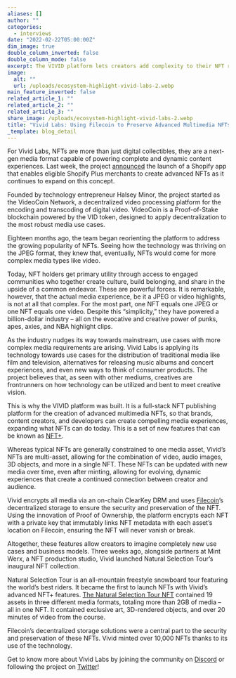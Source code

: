 ```yaml
---
aliases: []
author: ""
categories:
  - interviews
date: "2022-02-22T05:00:00Z"
dim_image: true
double_column_inverted: false
double_column_mode: false
excerpt: The VIVID platform lets creators add complexity to their NFT releases.
image:
  alt: ""
  url: /uploads/ecosystem-highlight-vivid-labs-2.webp
main_feature_inverted: false
related_article_1: ""
related_article_2: ""
related_article_3: ""
share_image: /uploads/ecosystem-highlight-vivid-labs-2.webp
title: "Vivid Labs: Using Filecoin to Preserve Advanced Multimedia NFTs"
_template: blog_detail
---
```


For Vivid Labs, NFTs are more than just digital collectibles, they are a next-gen media format capable of powering complete and dynamic content experiences. Last week, the project [announced](https://medium.com/vivid-labs/introducing-vivid-nft-for-shopify-264542cb2e48) the launch of a Shopify app that enables eligible Shopify Plus merchants to create advanced NFTs as it continues to expand on this concept.

Founded by technology entrepreneur Halsey Minor, the project started as the VideoCoin Network, a decentralized video processing platform for the encoding and transcoding of digital video. VideoCoin is a Proof-of-Stake blockchain powered by the VID token, designed to apply decentralization to the most robust media use cases.

Eighteen months ago, the team began reorienting the platform to address the growing popularity of NFTs. Seeing how the technology was thriving on the JPEG format, they knew that, eventually, NFTs would come for more complex media types like video.

Today, NFT holders get primary utility through access to engaged communities who together create culture, build belonging, and share in the upside of a common endeavor. These are powerful forces. It is remarkable, however, that the actual media experience, be it a JPEG or video highlights, is not at all that complex. For the most part, one NFT equals one JPEG or one NFT equals one video. Despite this “simplicity,” they have powered a billion-dollar industry – all on the evocative and creative power of punks, apes, axies, and NBA highlight clips.

As the industry nudges its way towards mainstream, use cases with more complex media requirements are arising. Vivid Labs is applying its technology towards use cases for the distribution of traditional media like film and television, alternatives for releasing music albums and concert experiences, and even new ways to think of consumer products. The project believes that, as seen with other mediums, creatives are frontrunners on how technology can be utilized and bent to meet creative vision.

This is why the VIVID platform was built. It is a full-stack NFT publishing platform for the creation of advanced multimedia NFTs, so that brands, content creators, and developers can create compelling media experiences, expanding what NFTs can do today. This is a set of new features that can be known as [NFT+](https://medium.com/vivid-labs/introducing-nft-71767a8d3644).

Whereas typical NFTs are generally constrained to one media asset, Vivid’s NFTs are multi-asset, allowing for the combination of video, audio images, 3D objects, and more in a single NFT. These NFTs can be updated with new media over time, even after minting, allowing for evolving, dynamic experiences that create a continued connection between creator and audience.

Vivid encrypts all media via an on-chain ClearKey DRM and uses [Filecoin](https://filecoin.io/)’s decentralized storage to ensure the security and preservation of the NFT. Using the innovation of Proof of Ownership, the platform encrypts each NFT with a private key that immutably links NFT metadata with each asset’s location on Filecoin, ensuring the NFT will never vanish or break.

Altogether, these features allow creators to imagine completely new use cases and business models. Three weeks ago, alongside partners at Mint Werx, a NFT production studio, Vivid launched Natural Selection Tour’s inaugural NFT collection.

Natural Selection Tour is an all-mountain freestyle snowboard tour featuring the world’s best riders. It became the first to launch NFTs with Vivid’s advanced NFT+ features. [The Natural Selection Tour NFT](https://www.naturalselectiontour.com/nft/) contained 19 assets in three different media formats, totaling more than 2GB of media – all in one NFT. It contained exclusive art, 3D-rendered objects, and over 20 minutes of video from the course.

Filecoin’s decentralized storage solutions were a central part to the security and preservation of these NFTs. Vivid minted over 10,000 NFTs thanks to its use of the technology.

Get to know more about Vivid Labs by joining the community on [Discord](https://discord.gg/nkkcZUTwFG) or following the project on [Twitter](https://twitter.com/VividLabsHQ)!
